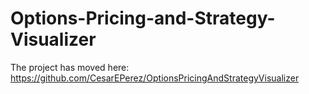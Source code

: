 # Options-Pricing-and-Strategy-Visualizer
The project has moved here: https://github.com/CesarEPerez/OptionsPricingAndStrategyVisualizer
